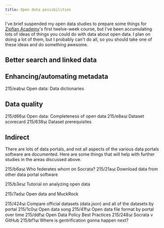 ```yaml
---
title: Open data possibilities
---
```

I've brief suspended my open data studies to prepare
some things for [Zipfian Academy](http://zipfianacademy)'s
first twelve-week course, but I've been accumulating
lots of ideas of things you could do with data about
open data. I plan on doing a lot of them, but I
probably can't do all, so you should take one of these
ideas and do something awesome.

## Better search and linked data



## Enhancing/automating metadata

215/eab:om: Open data: Data dictionaries


## Data quality

215/d66:om: Open data: Completeness of open data
215/e8a:om: Dataset scorecard
215/638:om: Dataset prerequisites

## Indirect
There are lots of data portals, and not all
aspects of the various data portals software
are documented. Here are some things that will
help with further studies in the areas discussed
above.

215/b6a:om: Who federates whom on Socrata?
215/21a:om: Download data from other data portal software

215/b3e:om: Tutorial on analyzing open data

215/7ad:om: Open data and MuckRock

215/424:om: Compare official datasets (data.json) and all of the datasets by portal
215/1c0:om: Open data song
215/41f:om: Open data file format by portal over time
215/ddf:om: Open Data Policy Best Practices
215/248:om: Socrata v GitHub
215/bf1:om: Where is gentrification gonna happen next?
